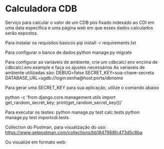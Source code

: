 # Calculadora CDB
Serviço para calcular o valor de um CDB pós fixado indexado ao CDI em uma data específica e uma página web em que esses dados calculados serão expostos.

Para instalar os requisitos basicos
pip install -r requirements.txt

Para configurar o banco de dados
python manage.py migrate

Para configurar as variaveis de ambiente, crie um cdbcalc/.env encima de cdbcalc/.env.example e faça os ajustes necessários
As variaveis de ambiente utilizadas são:
DEBUG=false
SECRET_KEY=sua-chave-secreta
DATABASE_URL=sgdb://login:senha@host:porta/dbnome

Para gerar uma SECRET_KEY para sua aplicação, utilize o comando abaixo

python -c 'from django.core.management.utils import get_random_secret_key; print(get_random_secret_key())'

Para executar os testes:
python manage.py test calc.tests
python manage.py test importcdi.tests

Collection do Postman, para visualização do uso:
https://www.getpostman.com/collections/bb1847988fc473d5c8ba

Ou visualize em formato web:

